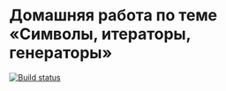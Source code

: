# Домашняя работа по теме «Символы, итераторы, генераторы»
[![Build status](https://ci.appveyor.com/api/projects/status/yl23h3rd49u5sqs7?svg=true)](https://ci.appveyor.com/project/Votchitsev/ajs-homeworks-symbols-iterators-generators)
